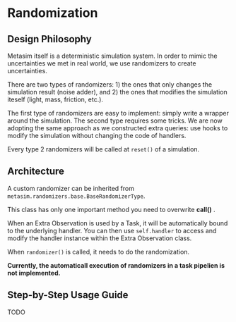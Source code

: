 # Randomization

## Design Philosophy

Metasim itself is a deterministic simulation system. In order to mimic the uncertainties we met in real world, we use randomizers to create uncertainties.

There are two types of randomizers: 1) the ones that only changes the simulation result (noise adder), and 2) the ones that modifies the simulation iteself (light, mass, friction, etc.).

The first type of randomizers are easy to implement: simply write a wrapper around the simulation. The second type requires some tricks. We are now adopting the same approach as we constructed extra queries: use hooks to modify the simulation without changing the code of handlers.

Every type 2 randomizers will be called at `reset()` of a simulation.

## Architecture

A custom randomizer can be inherited from `metasim.randomizers.base.BaseRandomizerType`.

This class has only one important method you need to overwrite **__call__()** .

When an Extra Observation is used by a Task, it will be automatically bound to the underlying handler. You can then use `self.handler` to access and modify the handler instance within the Extra Observation class.

When `randomizer()` is called, it needs to do the randomization.

**Currently, the automaticall execution of randomizers in a task pipelien is not implemented.**

## Step-by-Step Usage Guide

TODO

